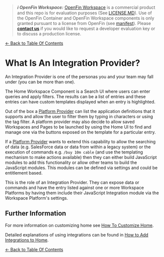 > **_:information_source: OpenFin Workspace:_** [OpenFin Workspace](https://www.openfin.co/workspace/) is a commercial product and this repo is for evaluation purposes (See [LICENSE.MD](../LICENSE.MD)). Use of the OpenFin Container and OpenFin Workspace components is only granted pursuant to a license from OpenFin (see [manifest](../public/manifest.fin.json)). Please [**contact us**](https://www.openfin.co/workspace/poc/) if you would like to request a developer evaluation key or to discuss a production license.

[<- Back to Table Of Contents](../README.md)

# What Is An Integration Provider?

An Integration Provider is one of the personas you and your team may fall under (you can be more than one).

The Home Workspace Component is a Search UI where users can enter queries and apply filters. The results can be a list of entries and these entries can have custom templates displayed when an entry is highlighted.

Out of the box a [Platform Provider](./what-is-a-platform-provider.md) can list the application definitions that it supports and allow the user to filter them by typing in characters or using the tag filter. A platform provider may also decide to allow saved Workspaces and Pages to be launched by using the Home UI to find and manage one via the buttons exposed on the template for a particular entry.

If a [Platform Provider](./what-is-a-platform-provider.md) wants to extend this capability to allow the searching of data (e.g. SalesForce data or data from within a legacy system) or the execution of commands e.g. `/buy 10m cable` (and use the templating mechanism to make actions available) then they can either build JavaScript modules to add this functionality or allow other teams to build the JavaScript modules. This modules can be defined via settings and could be entitlement based.

This is the role of an Integration Provider. They can expose data or commands and have the entry listed against one or more Workspace Platforms by having them include their JavaScript Integration module via the Workspace Platform's settings.

## Further Information

For more information on customizing home see [How To Customize Home](./how-to-customize-home.md).

Detailed explanations of using integrations can be found in [How to Add Integrations to Home](./how-to-add-integrations-to-home.md).

[<- Back to Table Of Contents](../README.md)
